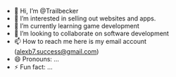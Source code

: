 - 👋 Hi, I’m @Trailbecker
- 👀 I’m interested in selling out websites and apps. 
- 🌱 I’m currently learning game development
- 💞️ I’m looking to collaborate on software development
- 📫 How to reach me here is my email account (alexb7.success@gmail.com)
- 😄 Pronouns: ...
- ⚡ Fun fact: ...

<!---
Trailbecker/Trailbecker is a ✨ special ✨ repository because its `README.md` (this file) appears on your GitHub profile.
You can click the Preview link to take a look at your changes.
--->
